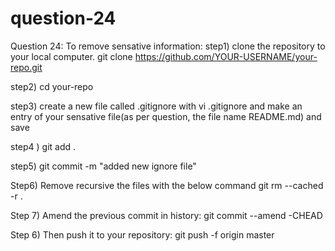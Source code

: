 # question-24

Question 24: 
To remove sensative information: 
step1)  clone the repository to your local computer.
git clone https://github.com/YOUR-USERNAME/your-repo.git

step2) cd your-repo

step3) create a new file called .gitignore with vi .gitignore and make an entry of your sensative file(as per question, the file name README.md) and save

step4 ) git add .

step5) git commit -m "added new ignore file"

Step6) Remove recursive the files with the below command
       git rm --cached -r .
       
Step 7) Amend the previous commit in history: 
        git commit --amend -CHEAD
       
 Step 6) Then push it to your repository: 
         git push -f origin master      
